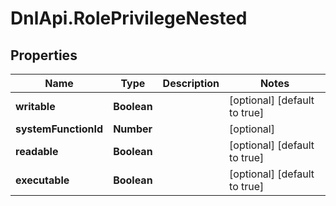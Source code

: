# DnlApi.RolePrivilegeNested

## Properties
Name | Type | Description | Notes
------------ | ------------- | ------------- | -------------
**writable** | **Boolean** |  | [optional] [default to true]
**systemFunctionId** | **Number** |  | [optional] 
**readable** | **Boolean** |  | [optional] [default to true]
**executable** | **Boolean** |  | [optional] [default to true]


